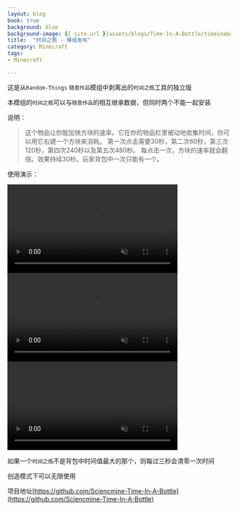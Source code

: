 ```yaml
---
layout: blog
book: true
background: blue
background-image: {{ site.url }}assets/blogs/Time-In-A-Bottle/timeinabottle.png
title:  "时间之瓶 - 模组发布"
category: Minecraft
tags:
- Minecraft

---
```


这是从`Random-Things` `随意作品`模组中剥离出的`时间之瓶`工具的独立版

本模组的`时间之瓶`可以与`随意作品`的相互继承数据，但同时两个不能一起安装


说明：
> 这个物品让你能加快方块的速率。它在你的物品栏里被动地收集时间，你可以用它右键一个方块来消耗。
第一次点击需要30秒，第二次60秒，第三次120秒，第四次240秒以及第五次480秒。
每点击一次，方块的速率就会翻倍。效果持续30秒。玩家背包中一次只能有一个。


使用演示：


<video src="{{ site.url }}assets/blogs/Time-In-A-Bottle/tiab1.mp4" width="384" height="200" autoplay="" muted="" loop="">
很抱歉，您的浏览器不支持HTML5视频。
</video>

<video src="{{ site.url }}assets/blogs/Time-In-A-Bottle/tiab2.mp4" width="384" height="200" autoplay="" muted="" loop="">
很抱歉，您的浏览器不支持HTML5视频。
</video>

<video src="{{ site.url }}assets/blogs/Time-In-A-Bottle/tiab3.mp4" width="384" height="200" autoplay="" muted="" loop="">
很抱歉，您的浏览器不支持HTML5视频。
</video>


如果一个`时间之瓶`不是背包中时间值最大的那个，则每过三秒会清零一次时间

创造模式下可以无限使用

项目地址[https://github.com/Sciencmine-Time-In-A-Bottle](https://github.com/Sciencmine-Time-In-A-Bottle)

